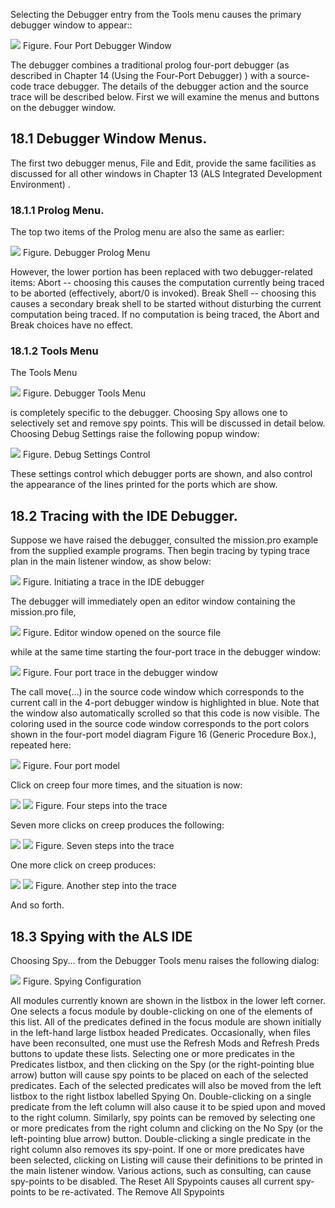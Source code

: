 ---
---
Selecting the Debugger entry from the Tools menu causes the primary debugger
window to appear::

![](images/4PortDebugMain.png)
Figure. Four Port Debugger Window

The debugger combines a traditional prolog four-port debugger (as described in
Chapter 14 (Using the Four-Port Debugger) ) with a source-code trace debugger.
The details of the debugger action and the source trace will be described below.
First we will examine the menus and buttons on the debugger window.

## 18.1 Debugger Window Menus.
The first two debugger menus, File and Edit, provide the same facilities as discussed for all other windows in Chapter 13 (ALS Integrated Development Environment) .
### 18.1.1 Prolog Menu.
The top two items of the Prolog menu are also the same as earlier:

![](images/dbg_prolog_menu.gif)
Figure. Debugger Prolog Menu

However, the lower portion has been replaced with two debugger-related items:
Abort -- choosing this causes the computation currently being traced to be aborted
(effectively, abort/0 is invoked).
Break Shell -- choosing this causes a secondary break shell to be started without
disturbing the current computation being traced.
If no computation is being traced, the Abort and Break choices have no effect.

### 18.1.2 Tools Menu
The Tools Menu

![](images/dbg_tools_menu.gif)
Figure. Debugger Tools Menu

is completely specific to the debugger.
Choosing Spy allows one to selectively set and remove spy points. This will be discussed in detail below.
Choosing Debug Settings raise the following popup window:

![](images/deb_settings.gif)
Figure. Debug Settings Control

These settings control which debugger ports are shown, and also control the appearance of the lines printed for the ports which are show.

## 18.2 Tracing with the IDE Debugger.
Suppose we have raised the debugger, consulted the mission.pro example from
the supplied example programs. Then begin tracing by typing
trace plan in the main listener window, as show below:

![](images/trace_mission-1.gif)
Figure. Initiating a trace in the IDE debugger

The debugger will immediately open an editor window containing the mission.pro
file, 

![](images/trace_mission-5.gif)
Figure. Editor window opened on the source file

while at the same time starting the four-port trace in the debugger window:

![](images/trace_mission-4.gif)
Figure. Four port trace in the debugger window

The call move(...) in the source code window which corresponds to the current
call in the 4-port debugger window is highlighted in blue. Note that the window
also automatically scrolled so that this code is now visible.
The coloring used in the source code window corresponds to the port colors shown
in the four-port model diagram Figure 16 (Generic Procedure Box.), repeated here:

![](images/4port.gif)
Figure. Four port model

Click on creep four more times, and the situation is now:

![](images/trace_mission-6.gif)
![](images/trace_mission-7.gif)
Figure. Four steps into the trace

Seven more clicks on creep produces the following:

![](images/trace_mission-8.gif)
![](images/trace_mission-9.gif)
Figure. Seven steps into the trace

One more click on creep produces:

![](images/trace_mission-10.gif)
![](images/trace_mission-11.gif)
Figure. Another step into the trace

And so forth.

## 18.3 Spying with the ALS IDE
Choosing Spy... from the Debugger Tools menu raises the following dialog:

![](images/4port.gif)
Figure. Spying Configuration

All modules currently known are shown in the listbox in the lower left corner. One
selects a focus module by double-clicking on one of the elements of this list. All of
the predicates defined in the focus module are shown initially in the left-hand large
listbox headed Predicates. Occasionally, when files have been reconsulted, one
must use the Refresh Mods and Refresh Preds buttons to update these lists.
Selecting one or more predicates in the Predicates listbox, and then clicking on the
Spy (or the right-pointing blue arrow) button will cause spy points to be placed on
each of the selected predicates. Each of the selected predicates will also be moved
from the left listbox to the right listbox labelled Spying On. Double-clicking on a
single predicate from the left column will also cause it to be spied upon and moved
to the right column. Similarly, spy points can be removed by selecting one or more
predicates from the right column and clicking on the No Spy (or the left-pointing
blue arrow) button. Double-clicking a single predicate in the right column also removes its spy-point.
If one or more predicates have been selected, clicking on Listing will cause their
definitions to be printed in the main listener window.
Various actions, such as consulting, can cause spy-points to be disabled. The Reset
All Spypoints causes all current spy-points to be re-activated. The Remove All
Spypoints
